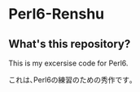 # Perl6-Renshu

## What's this repository?

This is my excersise code for Perl6.

これは､Perl6の練習のための秀作です｡


